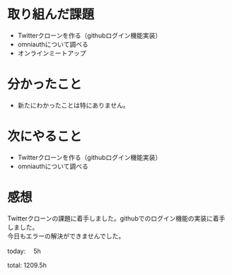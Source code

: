 #  取り組んだ課題
- Twitterクローンを作る（githubログイン機能実装）
- omniauthについて調べる
- オンラインミートアップ


# 分かったこと
- 新たにわかったことは特にありません。

# 次にやること
- Twitterクローンを作る（githubログイン機能実装）
- omniauthについて調べる

# 感想
 Twitterクローンの課題に着手しました。githubでのログイン機能の実装に着手しました。  
 今日もエラーの解決ができませんでした。
 
 
today: 　5h

total: 1209.5h
